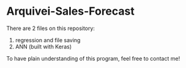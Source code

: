 # Arquivei-Sales-Forecast

There are 2 files on this repository:
  1. regression and file saving
  2. ANN (built with Keras)
  
To have plain understanding of this program, feel free to contact me!
